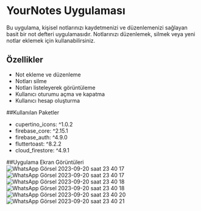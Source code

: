 # YourNotes Uygulaması

Bu uygulama, kişisel notlarınızı kaydetmenizi ve düzenlemenizi sağlayan basit bir not defteri uygulamasıdır. Notlarınızı düzenlemek, silmek veya yeni notlar eklemek için kullanabilirsiniz.


## Özellikler

- Not ekleme ve düzenleme
- Notları silme
- Notları listeleyerek görüntüleme
- Kullanıcı oturumu açma ve kapatma
- Kullanıcı hesap oluşturma


##Kullanılan Paketler

- cupertino_icons: ^1.0.2
- firebase_core: ^2.15.1
- firebase_auth: ^4.9.0
-  fluttertoast: ^8.2.2
-  cloud_firestore: ^4.9.1
  
##Uygulama Ekran Görüntüleri
![WhatsApp Görsel 2023-09-20 saat 23 40 17](https://github.com/sevaltansu/YournNoteaApp/assets/72619752/4c0b077b-eca4-441f-be40-8f4701c79ff4)
![WhatsApp Görsel 2023-09-20 saat 23 40 17](https://github.com/sevaltansu/YournNoteaApp/assets/72619752/49c03f1b-54ef-4e51-8da6-40dc852249e4)
![WhatsApp Görsel 2023-09-20 saat 23 40 18](https://github.com/sevaltansu/YournNoteaApp/assets/72619752/e75392af-489b-43eb-8adf-516969c650b0)
![WhatsApp Görsel 2023-09-20 saat 23 40 18](https://github.com/sevaltansu/YournNoteaApp/assets/72619752/76f8c0d3-8e1a-4827-9aaf-12f976be98ca)
![WhatsApp Görsel 2023-09-20 saat 23 40 20](https://github.com/sevaltansu/YournNoteaApp/assets/72619752/0444bcd7-3944-46fc-ae1d-e6166947e01c)
![WhatsApp Görsel 2023-09-20 saat 23 40 21](https://github.com/sevaltansu/YournNoteaApp/assets/72619752/6d1a5af2-9e6c-4221-b08f-70752dba65c3)
